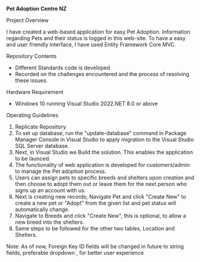 **Pet Adoption Centre NZ**

Project Overview 

I have created a web-based application for easy Pet Adoption. Information regarding Pets and their status is logged in this web-site. To have a easy and user friendly interface, I have used Entity Framework Core MVC.

Repository Contents

 - Different Standards code is developed
 - Recorded on the challenges encountered and the process of resolving these issues.

Hardware Requirement

 - Windows 10 running Visual Studio 2022.NET 8.0 or above

Operating Guidelines

1. Replicate Repository
2. To set up database, run the "update-database" command in Package Manager Console in Visual Studio to apply migration to the Visual Studio SQL Server database.
3. Next, in Visual Studio we Build the solution. This enables the application to be launced.
4. The functionality of web application is developed for customers/admin to manage the Pet adoption process.
5. Users can assign pets to specific breeds and shelters upon creation and then choose to adopt them out or leave them for the next person who signs up an account with us.
6. Next is creating new records; Navigate Pet and click "Create New" to create a new pet or "Adopt" from the given list and pet status will automatically change.
7. Navigate to Breeds and click "Create New", this is optional, to allow a new breed into the shelters.
8. Same steps to be followed for the other two tables, Location and Shelters.


Note: As of now, Foreign Key ID fields will be changed in future to string fields, preferable dropdown , for better user experience


